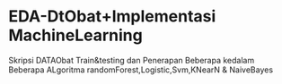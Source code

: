 # EDA-DtObat+Implementasi MachineLearning
Skripsi
DATAObat Train&testing dan Penerapan Beberapa
kedalam Beberapa ALgoritma randomForest,Logistic,Svm,KNearN & NaiveBayes
